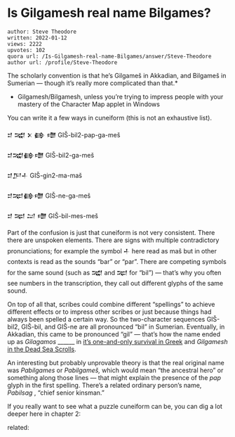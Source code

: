 # Is Gilgamesh real name Bilgames?

	author: Steve Theodore
	written: 2022-01-12
	views: 2222
	upvotes: 102
	quora url: /Is-Gilgamesh-real-name-Bilgames/answer/Steve-Theodore
	author url: /profile/Steve-Theodore


The scholarly convention is that he’s Gilgameš in Akkadian, and Bilgameš in Sumerian — though it’s really more complicated than that.*

* Gilgamesh/Bilgamesh, unless you’re trying to impress people with your mastery of the Character Map applet in Windows



You can write it a few ways in cuneiform (this is not an exhaustive list).

𒄑 𒉋 𒉽 𒂵 𒈩 GIŠ-bil2-pap-ga-meš

𒄑𒉋𒂵𒈩 GIŠ-bil2-ga-meš

𒄑𒂅𒈦 GIŠ-gin2-ma-maš

𒄑𒉈𒂵𒈩 GIŠ-ne-ga-meš

𒄑 𒉈 𒁺 𒈩 GIŠ-bil-mes-meš

Part of the confusion is just that cuneiform is not very consistent. There there are unspoken elements. There are signs with multiple contradictory pronunciations; for example the symbol 𒈦 here read as maš but in other contexts is read as the sounds “bar” or “par”. There are competing symbols for the same sound (such as 𒉋 and 𒉈 for “bil”) — that’s why you often see numbers in the transcription, they call out different glyphs of the same sound.

On top of all that, scribes could combine different “spellings” to achieve different effects or to impress other scribes or just because things had always been spelled a certain way. So the two-character sequences GIŠ-bil2, GIŠ-bil, and GIŠ-ne are all pronounced “bil” in Sumerian. Eventually, in Akkadian, this came to be pronounced “gil” — that’s how the name ended up as _Gilagamos_ ______ in [it’s one-and-only survival in Greek](http://www.argonauts-book.com/aelian-on-gilgamesh.html) and _Gilgamesh_  [in the Dead Sea Scrolls](http://www.oocities.org/tidbits4you/giants.html).

An interesting but probably unprovable theory is that the real original name was _Pabilgames_  or _Pabilgameš,_ which would mean “the ancestral hero” or something along those lines — that might explain the presence of the _pap_ glyph in the first spelling. There’s a related ordinary person’s name, _Pabilsag_ , “chief senior kinsman.”

If you really want to see what a puzzle cuneiform can be, you can dig a lot deeper here in chapter 2:



related:



